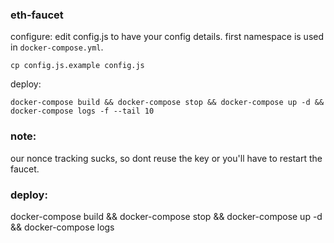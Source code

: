 ### eth-faucet

configure:
edit config.js to have your config details.
first namespace is used in `docker-compose.yml`.
```
cp config.js.example config.js
```

deploy:
```
docker-compose build && docker-compose stop && docker-compose up -d && docker-compose logs -f --tail 10
```

### note:
our nonce tracking sucks, so dont reuse the key or you'll have to restart the faucet.

### deploy:
docker-compose build && docker-compose stop && docker-compose up -d && docker-compose logs